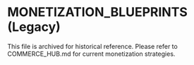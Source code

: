 # MONETIZATION_BLUEPRINTS (Legacy)

This file is archived for historical reference. Please refer to COMMERCE_HUB.md for current monetization strategies.
